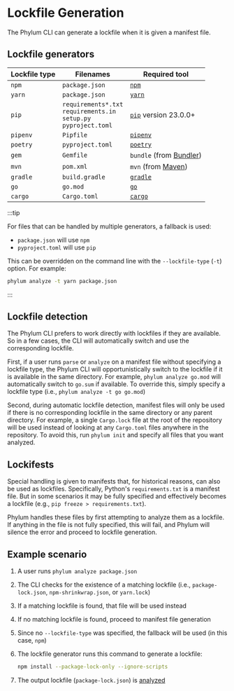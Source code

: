 # Lockfile Generation

The Phylum CLI can generate a lockfile when it is given a manifest file.

## Lockfile generators

| Lockfile type | Filenames        | Required tool               |
| ------------- | ---------        | -------------               |
| `npm`         | `package.json`   | [`npm`][npm]                |
| `yarn`        | `package.json`   | [`yarn`][yarn]              |
| `pip`         | `requirements*.txt` <br/> `requirements.in` <br/> `setup.py` <br/> `pyproject.toml` | [`pip`][pip] version 23.0.0+ |
| `pipenv`      | `Pipfile`        | [`pipenv`][pipenv]          |
| `poetry`      | `pyproject.toml` | [`poetry`][poetry]          |
| `gem`         | `Gemfile`        | `bundle` (from [Bundler][]) |
| `mvn`         | `pom.xml`        | `mvn` (from [Maven][])      |
| `gradle`      | `build.gradle`   | [`gradle`][gradle]          |
| `go`          | `go.mod`         | [`go`][go]                  |
| `cargo`       | `Cargo.toml`     | [`cargo`][cargo]            |

[npm]: https://nodejs.org/
[yarn]: https://yarnpkg.com/
[pip]: https://pip.pypa.io/
[pipenv]: https://github.com/pypa/pipenv
[poetry]: https://python-poetry.org/
[bundler]: https://bundler.io/
[maven]: https://maven.apache.org/
[gradle]: https://gradle.org/
[go]: https://go.dev/
[cargo]: https://www.rust-lang.org/

:::tip

For files that can be handled by multiple generators, a fallback is used:

* `package.json` will use `npm`
* `pyproject.toml` will use `pip`

This can be overridden on the command line with the `--lockfile-type` (`-t`) option. For example:

```sh
phylum analyze -t yarn package.json
```

:::

## Lockfile detection

The Phylum CLI prefers to work directly with lockfiles if they are available. So in a few cases, the CLI will automatically switch and use the corresponding lockfile.

First, if a user runs `parse` or `analyze` on a manifest file without specifying a lockfile type, the Phylum CLI will opportunistically switch to the lockfile if it is available in the same directory. For example, `phylum analyze go.mod` will automatically switch to `go.sum` if available. To override this, simply specify a lockfile type (i.e., `phylum analyze -t go go.mod`)

Second, during automatic lockfile detection, manifest files will only be used if there is no corresponding lockfile in the same directory or any parent directory. For example, a single `Cargo.lock` file at the root of the repository will be used instead of looking at any `Cargo.toml` files anywhere in the repository. To avoid this, run `phylum init` and specify all files that you want analyzed.

## Lockifests

Special handling is given to manifests that, for historical reasons, can also be used as lockfiles. Specifically, Python's `requirements.txt` is a manifest file. But in some scenarios it may be fully specified and effectively becomes a lockfile (e.g., `pip freeze > requirements.txt`).

Phylum handles these files by first attempting to analyze them as a lockfile. If anything in the file is not fully specified, this will fail, and Phylum will silence the error and proceed to lockfile generation.

## Example scenario

1. A user runs `phylum analyze package.json`
2. The CLI checks for the existence of a matching lockfile (i.e., `package-lock.json`, `npm-shrinkwrap.json`, or `yarn.lock`)
3. If a matching lockfile is found, that file will be used instead
4. If no matching lockfile is found, proceed to manifest file generation
5. Since no `--lockfile-type` was specified, the fallback will be used (in this case, `npm`)
6. The lockfile generator runs this command to generate a lockfile:

   ```sh
   npm install --package-lock-only --ignore-scripts
   ```

7. The output lockfile (`package-lock.json`) is [analyzed][analyzing_dependencies]

[analyzing_dependencies]: https://docs.phylum.io/docs/analyzing_dependencies
